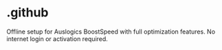 # .github
Offline setup for Auslogics BoostSpeed with full optimization features. No internet login or activation required.
